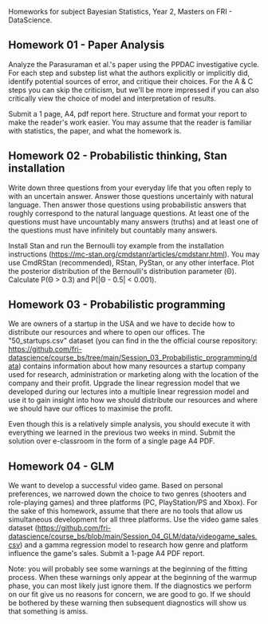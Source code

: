 Homeworks for subject Bayesian Statistics, Year 2, Masters on FRI - DataScience.



## Homework 01 - Paper Analysis
 
Analyze the Parasuraman et al.'s paper using the PPDAC investigative cycle. For each step and substep list what the authors explicitly or implicitly did, identify potential sources of error, and critique their choices. For the A & C steps you can skip the criticism, but we'll be more impressed if you can also critically view the choice of model and interpretation of results.

Submit a 1 page, A4, pdf report here. Structure and format your report to make the reader's work easier. You may assume that the reader is familiar with statistics, the paper, and what the homework is.


## Homework 02 - Probabilistic thinking, Stan installation

Write down three questions from your everyday life that you often reply to with an uncertain answer. Answer those questions uncertainly with natural language. Then answer those questions using probabilistic answers that roughly correspond to the natural language questions. At least one of the questions must have uncountably many answers (truths) and at least one of the questions must have infinitely but countably many answers.

Install Stan and run the Bernoulli toy example from the installation instructions (https://mc-stan.org/cmdstanr/articles/cmdstanr.html). You may use CmdRStan (recommended), RStan, PyStan, or any other interface. Plot the posterior distribution of the Bernoulli's distribution parameter (Θ). Calculate P(Θ > 0.3) and P(|Θ - 0.5| < 0.001).


## Homework 03 - Probabilistic programming

We are owners of a startup in the USA and we have to decide how to distribute our resources and where to open our offices. The "50_startups.csv" dataset (you can find in the the official course repository: https://github.com/fri-datascience/course_bs/tree/main/Session_03_Probabilistic_programming/data) contains information about how many resources a startup company used for research, administration or marketing along with the location of the company and their profit. Upgrade the linear regression model that we developed during our lectures into a multiple linear regression model and use it to gain insight into how we should distribute our resources and where we should have our offices to maximise the profit.

Even though this is a relatively simple analysis, you should execute it with everything we learned in the previous two weeks in mind. Submit the solution over e-classroom in the form of a single page A4 PDF.


## Homework 04 - GLM

We want to develop a successful video game. Based on personal preferences, we narrowed down the choice to two genres (shooters and role-playing games) and three platforms (PC, PlayStation/PS and Xbox). For the sake of this homework, assume that there are no tools that allow us simultaneous development for all three platforms. Use the video game sales dataset (https://github.com/fri-datascience/course_bs/blob/main/Session_04_GLM/data/videogame_sales.csv) and a gamma regression model to research how genre and platform influence the game's sales. Submit a 1-page A4 PDF report.

Note: you will probably see some warnings at the beginning of the fitting process. When these warnings only appear at the beginning of the warmup phase, you can most likely just ignore them. If the diagnostics we perform on our fit give us no reasons for concern, we are good to go. If we should be bothered by these warning then subsequent diagnostics will show us that something is amiss.